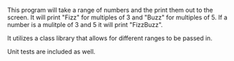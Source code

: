 This program will take a range of numbers and the print them out to the screen.  It will print "Fizz" for multiples of 3 and "Buzz" for multiples of 5.  If a number is a mulitple of 3 and 5 it will print "FizzBuzz".

It utilizes a class library that allows for different ranges to be passed in.

Unit tests are included as well.